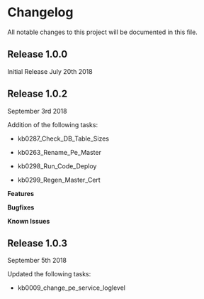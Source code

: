 # Changelog

All notable changes to this project will be documented in this file.

## Release 1.0.0

Initial Release July 20th 2018

## Release 1.0.2

September 3rd 2018

Addition of the following tasks:

- kb0287_Check_DB_Table_Sizes

- kb0263_Rename_Pe_Master

- kb0298_Run_Code_Deploy

- kb0299_Regen_Master_Cert

**Features**

**Bugfixes**

**Known Issues**

## Release 1.0.3

September 5th 2018

Updated the following tasks:

- kb0009_change_pe_service_loglevel
